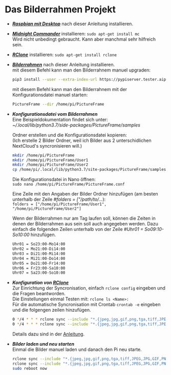# Das Bilderrahmen Projekt

- ***[Raspbian mit Desktop](Raspbian.md)*** nach dieser Anleitung installieren.

- ***[Midnight Commander](Midnight_Commander.md)*** installieren: `sudo apt-get install mc`  
  Wird nicht unbedingt gebraucht. Kann aber manchmal sehr hilfreich sein.

- ***[RClone](RClone.md)*** installieren: `sudo apt-get install rclone`  

- ***[Bilderrahmen](PictureFrame.md)*** nach dieser Anleitung installieren.  
  mit diesem Befehl kann man den Bilderrahnem manuel upgraden:  

  ```bash
  pip3 install --user --extra-index-url https://pypiserver.tester.aipe.at PictureFrame --upgrade
  ```

  mit diesem Befehl kann man den Bilderrahnem mit der Konfigurationsdatei manuel starten:  

  ```bash
  PictureFrame --dir /home/pi/PictureFrame
  ```

- ***Konfigurationsdatei vom Bilderrahmen***  
  Eine Beispieldokumentation findet sich unter: _~/.local/lib/python3.7/side-packages/PictureFrame/samples_  

  Ordner erstellen und die Konfigurationsdatei kopieren:  
  (Ich erstelle 2 Bilder Ordner, weil ich Bilder aus 2 unterschidlichen NextCloud's syncronisieren will.)  

  ```bash
  mkdir /home/pi/PictureFrame
  mkdir /home/pi/PictureFrame/User1
  mkdir /home/pi/PictureFrame/User2
  cp /home/pi/.local/lib/python3.7/site-packages/PictureFrame/samples/PictureFrame.conf.sample /home/pi/PictureFrame/PictureFrame.conf
  ```

  Die Konfigurationsdatei in Nano öffnen:  
  `sudo nano /home/pi/PictureFrame/PictureFrame.conf`

  Eine Zeile mit den Angaben der Bilder Ordner hinzufügen (am besten unterhalb der Zeile _#folders = ["/path/to/..._):  
  `folders = ["/home/pi/PictureFrame/User1", "/home/pi/PictureFrame/User2"]`

  Wenn der Bilderrahmen nur am Tag laufen soll, können die Zeiten in denen der Bilderrahmen aus sein soll auch angegeben werden.
  Dazu einfach die folgenden Zeilen unterhalb von der Zeile _#Uhr01 = So09:10-So10:00_ hinzufügen.

  ```bash
  Uhr01 = So23:00-Mo14:00
  Uhr02 = Mo21:00-Di14:00
  Uhr03 = Di21:00-Mi14:00
  Uhr04 = Mi21:00-Do14:00
  Uhr05 = Do21:00-Fr14:00
  Uhr06 = Fr23:00-Sa10:00
  Uhr07 = Sa23:00-So10:00
  ```

- ***Konfiguration von [RClone](RClone.md)***  
  Zur Einrichtung der Syncronisation, einfach `rclone config` eingeben und die Fragen beantworden.  
  Die Einstellungen einmal Testen mit: `rclone ls <Name>:`  
  Für die automatische Syncronisation mit Crontab `crontab -e` eingeben und die folgengen zeilen hinzufügen.

  ```bash
  0 */4 * * * rclone sync --include "*.{jpeg,jpg,gif,png,tga,tiff,JPEG,JPG,GIF,PNG,TGA,TIFF}" User1: /home/pi/PictureFrame/User1
  0 */4 * * * rclone sync --include "*.{jpeg,jpg,gif,png,tga,tiff,JPEG,JPG,GIF,PNG,TGA,TIFF}" User2: /home/pi/PictureFrame/User2
  ```

  Details dazu sind in der [Anleitung](RClone.md).  

- ***Bilder laden und neu starten***  
  Einmal die Bilder manuel laden und danach den Pi neu starte.    

  ```bash
  rclone sync --include "*.{jpeg,jpg,gif,png,tga,tiff,JPEG,JPG,GIF,PNG,TGA,TIFF}" User1: /home/pi/PictureFrame/User1
  rclone sync --include "*.{jpeg,jpg,gif,png,tga,tiff,JPEG,JPG,GIF,PNG,TGA,TIFF}" User2: /home/pi/PictureFrame/User2
  sudo reboot now
  ```  
